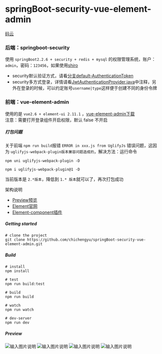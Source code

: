 # springBoot-security-vue-element-admin

[码云](https://github.com/chichengyu/springBoot-security-vue-element-admin)

### 后端：springboot-security
使用 `springBoot2.2.6 + security + redis + mysql` 的权限管理系统，账户：` admin `，密码：` 123456 `，如果使用[shiro](https://github.com/chichengyu/springBoot-shiro-vue-element-admin)  
  - security默认验证方式，请看[分支default-AuthenticationToken](https://github.com/chichengyu/springBoot-security-vue-element-admin/tree/default-AuthenticationToken)  
  - security多方式登录，详情请看[JwtAuthenticationProvider.java](https://github.com/chichengyu/springBoot-security-vue-element-admin/blob/master/springboot-security/src/main/java/com/site/security/provider/JwtAuthenticationProvider.java)中注释，另外在登录的时候，可以约定账号`username|type`这样便于创建不同的身份令牌

### 前端：vue-element-admin
使用的是 `vue2.6 + element-ui 2.11.1` ，[vue-element-admin下载](https://github.com/chichengyu/vue-element-admin)  
注意：需要打开登录组件开启权限，默认 false 不开启

##### 打包问题
关于前端 ` npm run build `报错 ` ERROR in xxx.js from UglifyJs ` 错误问题，这因为 ` uglifyjs-webpack-plugin版本兼容问题造成的 `，解决方法：运行命令
```
npm uni uglifyjs-webpack-plugin -D

npm i uglifyjs-webpack-plugin@1 -D
```
当前版本是 ` 2.*版本 `，降低到 `1.* 版本`就可以了，再次打包成功

架构说明
   + [Preview预览](http://xiaochiwz.github.io/thinkphp5.1-vue-ivew-admin)
   + [Element官网](https://element.eleme.cn/2.11/#/zh-CN/component/installation)
   + [Element-component插件](https://www.npmjs.com/package/element-component)


##### Getting started
```
# clone the project
git clone https://github.com/chichengyu/springBoot-security-vue-element-admin.git
```
##### Build
```
# install
npm install

# test
npm run build:test

# build
npm run build

# watch
npm run watch

# dev-server
npm run dev
```
##### Preview
![输入图片说明](https://images.gitee.com/uploads/images/2020/0519/161814_3e6bf8d6_1508174.png "login.png")
![输入图片说明](https://images.gitee.com/uploads/images/2020/0806/225307_fc070103_1508174.png "menu.png")
![输入图片说明](https://images.gitee.com/uploads/images/2020/0806/225319_af7245c6_1508174.png "role.png")
![输入图片说明](https://images.gitee.com/uploads/images/2020/0806/225331_96631773_1508174.png "user.png")